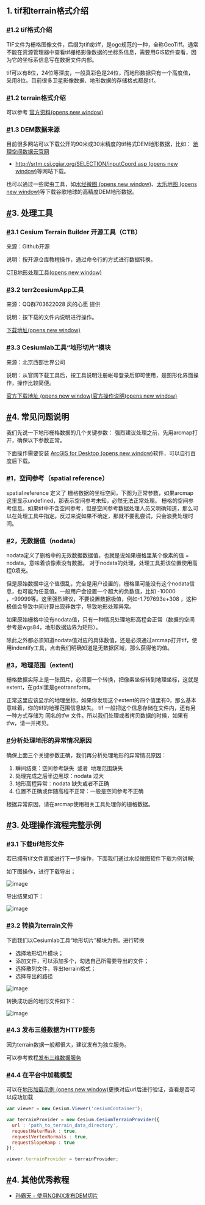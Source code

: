 ## 1. tif和terrain格式介绍

### [#](http://mars3d.cn/dev/guide/data/terrain.html#_1-2-tif%E6%A0%BC%E5%BC%8F%E4%BB%8B%E7%BB%8D)1.2 tif格式介绍

TIF文件为栅格图像文件，后缀为tif或tiff，是ogc规范的一种，全称GeoTiff。通常不能在资源管理器中查看tif栅格影像数据的坐标系信息，需要用GIS软件查看，因为它的坐标系信息写在数据文件内部。

tif可以有8位，24位等深度，一般真彩色是24位，而地形数据只有一个高度值，采用8位。目前很多卫星影像数据、地形数据的存储格式都是tif。

### [#](http://mars3d.cn/dev/guide/data/terrain.html#_1-2-terrain%E6%A0%BC%E5%BC%8F%E4%BB%8B%E7%BB%8D)1.2 terrain格式介绍

可以参考 [官方资料(opens new window)](https://github.com/CesiumGS/quantized-mesh)

### [#](http://mars3d.cn/dev/guide/data/terrain.html#_1-3-dem%E6%95%B0%E6%8D%AE%E6%9D%A5%E6%BA%90)1.3 DEM数据来源

目前很多网站可以下载公开的90米或30米精度的tif格式DEM地形数据，比如：
[地理空间数据云官网](http://www.gscloud.cn/)
-   [http://srtm.csi.cgiar.org/SELECTION/inputCoord.asp (opens new window)](http://srtm.csi.cgiar.org/SELECTION/inputCoord.asp)等网站下载。

也可以通过一些爬虫工具，如[水经微图 (opens new window)](http://www.rivermap.cn/down.html)、[太乐地图 (opens new window)](http://www.arctiler.com/index.html)等下载谷歌地球的高精度DEM地形数据。

## [#](http://mars3d.cn/dev/guide/data/terrain.html#_3-%E5%A4%84%E7%90%86%E5%B7%A5%E5%85%B7)3. 处理工具

### [#](http://mars3d.cn/dev/guide/data/terrain.html#_3-1-cesium-terrain-builder-%E5%BC%80%E6%BA%90%E5%B7%A5%E5%85%B7-ctb)3.1 Cesium Terrain Builder 开源工具（CTB）

来源：Github开源

说明：按开源仓库教程操作，通过命令行的方式进行数据转换。

[CTB地形处理工具(opens new window)](https://github.com/geo-data/cesium-terrain-builder/)

### [#](http://mars3d.cn/dev/guide/data/terrain.html#_3-2-terr2cesiumapp%E5%B7%A5%E5%85%B7)3.2 terr2cesiumApp工具

来源：QQ群703622028 风的心愿 提供

说明：按下载的文件内说明进行操作。

[下载地址(opens new window)](http://data.mars3d.cn/tool/terr2cesiumApp.zip)

### [#](http://mars3d.cn/dev/guide/data/terrain.html#_3-3-cesiumlab%E5%B7%A5%E5%85%B7-%E5%9C%B0%E5%BD%A2%E5%88%87%E7%89%87-%E6%A8%A1%E5%9D%97)3.3 Cesiumlab工具“地形切片”模块

来源：北京西部世界公司

说明：从官网下载工具后，按工具说明注册帐号登录后即可使用，是图形化界面操作，操作比较简便。

[官方下载地址 (opens new window)](http://www.cesiumlab.com/)[官方操作说明(opens new window)](http://www.cesiumlab.com/doc/CesiumLab/index.html#/dataprocess/terrain.md)

## [#](http://mars3d.cn/dev/guide/data/terrain.html#_4-%E5%B8%B8%E8%A7%81%E9%97%AE%E9%A2%98%E8%AF%B4%E6%98%8E)4. 常见问题说明

我们先说一下地形栅格数据的几个关键参数： 强烈建议处理之前，先用arcmap打开，确保以下参数正常。

下面操作需要安装 [ArcGIS for Desktop (opens new window)](https://www.esri.com/en-us/arcgis/products/arcgis-desktop/overview)软件，可以自行百度后下载。

### [#](http://mars3d.cn/dev/guide/data/terrain.html#_1-%E7%A9%BA%E9%97%B4%E5%8F%82%E8%80%83-spatial-reference)1，空间参考（spatial reference）

spatial reference 定义了 栅格数据的坐标空间，下图为正常参数，如果arcmap 这里显示undefined，那表示空间参考未知，必然无法正常处理。 栅格的空间参考信息。如果tif中不含空间参考，但是空间参考数据处理人员又明确知道，那么可以在处理工具中指定。反过来说如果不确定，那就不要乱尝试，只会浪费处理时间。

### [#](http://mars3d.cn/dev/guide/data/terrain.html#_2-%E6%97%A0%E6%95%B0%E6%8D%AE%E5%80%BC-nodata)2，无数据值（nodata）

nodata定义了删格中的无效数据数据值，也就是说如果栅格里某个像素的值 = nodata，意味着该像素没有数据。 对于nodata的处理，处理工具把该位置使用高程0填充。

但是原始数据中这个值很乱，完全是用户设置的，栅格里可能没有这个nodata信息，也可能为任意值。一般用户会设置一个超大的负数值，比如 -10000  ，-99999等。这里强烈建议，不要设置数据极值，例如-1.797693e+308 ，这种极值会导致中间计算出现非数字，导致地形处理异常。

如果原始栅格中没有nodata值，只有一种情况处理地形高程会正常（数据的空间参考是wgs84，地形数据边界为矩形）。

除此之外都必须知道nodata值对应的具体数值，还是必须通过arcmap打开tif，使用indentify工具，点击我们明确知道是无数据区域，那么获得他的值。

### [#](http://mars3d.cn/dev/guide/data/terrain.html#_3-%E5%9C%B0%E7%90%86%E8%8C%83%E5%9B%B4-extent)3，地理范围（extent)

栅格数据实际上是一张图片，必须要一个转换，把像素坐标转到地理坐标，这就是extent，在gdal里是geotransform。

正常这里应该显示的地理坐标，如果你发现这个extent的四个值里有0，那么基本意味着，你的tif的地理范围信息缺失。 tif 一般把这个信息存储在文件内，还有另一种方式存储为 同名的tfw 文件。所以我们处理或者拷贝数据的时候，如果有tfw，请一并拷贝。

### [#](http://mars3d.cn/dev/guide/data/terrain.html#%E5%88%86%E6%9E%90%E5%A4%84%E7%90%86%E5%9C%B0%E5%BD%A2%E7%9A%84%E5%BC%82%E5%B8%B8%E6%83%85%E5%86%B5%E5%8E%9F%E5%9B%A0)分析处理地形的异常情况原因

确保上面三个关键参数正确，我们再分析处理地形的异常情况原因：

1.  瞬间结束：空间参考缺失  或者  地理范围缺失
2.  处理完成之后半边黑球：nodata 过大
3.  地形高程异常：nodata 缺失或者不正确
4.  位置不正确或伴随高程不正常：一般是空间参考不正确

根据异常原因，请在arcmap使用相关工具处理你的栅格数据。

## [#](http://mars3d.cn/dev/guide/data/terrain.html#_3-%E5%A4%84%E7%90%86%E6%93%8D%E4%BD%9C%E6%B5%81%E7%A8%8B%E5%AE%8C%E6%95%B4%E7%A4%BA%E4%BE%8B)3. 处理操作流程完整示例

### [#](http://mars3d.cn/dev/guide/data/terrain.html#_3-1-%E4%B8%8B%E8%BD%BDtif%E5%9C%B0%E5%BD%A2%E6%96%87%E4%BB%B6)3.1 下载tif地形文件

若已拥有tif文件直接进行下一步操作，下面我们通过水经微图软件下载为例讲解;

如下图操作，进行下载导出；

![image](http://mars3d.cn/dev/img/guide/data-terrain-01.jpg)

导出结果如下：

![image](http://mars3d.cn/dev/img/guide/data-terrain-02.jpg)

### [#](http://mars3d.cn/dev/guide/data/terrain.html#_3-2-%E8%BD%AC%E6%8D%A2%E4%B8%BAterrain%E6%96%87%E4%BB%B6)3.2 转换为terrain文件

下面我们以Cesiumlab工具“地形切片”模块为例，进行转换

-   选择地形切片模块；
-   添加文件，可以添加多个，勾选自己所需要导出的文件；
-   选择散列文件，导出terrain格式；
-   选择导出的路径

![image](http://mars3d.cn/dev/img/guide/data-terrain-03.jpg)

转换成功后的地形文件如下：

![image](http://mars3d.cn/dev/img/guide/data-terrain-04.jpg)

### [#](http://mars3d.cn/dev/guide/data/terrain.html#_4-3-%E5%8F%91%E5%B8%83%E4%B8%89%E7%BB%B4%E6%95%B0%E6%8D%AE%E4%B8%BAhttp%E6%9C%8D%E5%8A%A1)4.3 发布三维数据为HTTP服务

因为terrain数据一般都很大，建议发布为独立服务。

可以参考教程[发布三维数据服务](http://mars3d.cn/dev/guide/data/server.html)

### [#](http://mars3d.cn/dev/guide/data/terrain.html#_4-4-%E5%9C%A8%E5%B9%B3%E5%8F%B0%E4%B8%AD%E5%8A%A0%E8%BD%BD%E6%A8%A1%E5%9E%8B)4.4 在平台中加载模型

可以在[地形加载示例 (opens new window)](http://mars3d.cn/editor-vue.html?id=map/terrain/terrainProvider)更换对应url后进行验证，查看是否可以成功加载

```js
var viewer = new Cesium.Viewer('cesiumContainer');

var terrainProvider = new Cesium.CesiumTerrainProvider({
  url : 'path_to_terrain_data_directory',
  requestWaterMask : true,
  requestVertexNormals : true,
  requestSlopeRamp : true
});

viewer.terrainProvider = terrainProvider;
```
## [#](http://mars3d.cn/dev/guide/data/terrain.html#_4-%E5%85%B6%E4%BB%96%E4%BC%98%E7%A7%80%E6%95%99%E7%A8%8B)4. 其他优秀教程

-   [孙霸天 - 使用NGINX发布DEM切片](https://jackie-sun.blog.csdn.net/article/details/123638081)